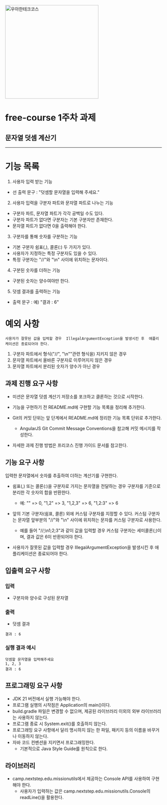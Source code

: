 <p>
    <img src="https://github.com/user-attachments/assets/c811c2be-923e-4134-a7d4-56bd12198910" alt="우아한테크코스" width="300px">
</p>

# free-course 1주차 과제
## 문자열 덧셈 계산기

---

# 기능 목록

1. 사용자 입력 받는 기능
  - 선 출력 문구 : "덧셈할 문자열을 입력해 주세요."

2. 사용자 입력을 구분자 파트와 문자열 파트로 나누는 기능
  - 구분자 파트, 문자열 파트가 각각 공백일 수도 있다.
  - 구분자 파트가 없다면 구분자는 기본 구분자만 존재한다.
  - 문자열 파트가 없다면 0을 출력해야 한다.

3. 구분자를 통해 숫자를 구분하는 기능
  - 기본 구분자 쉼표(,), 콜론(:) 두 가지가 있다.
  - 사용자가 지정하는 특정 구분자도 있을 수 있다.
  - 특정 구분자는 "//"와 "\n" 사이에 위치하는 문자이다.

4. 구분된 숫자를 더하는 기능
  - 구분된 숫자는 양수여야만 한다.

5. 덧셈 결과를 출력하는 기능
  - 출력 문구 : 예) "결과 : 6"

# 예외 사항
`사용자가 잘못된 값을 입력할 경우 
IllegalArgumentException을 발생시킨 후 
애플리케이션은 종료되어야 한다.`
1. 구분자 파트에서 형식("//", "\n""관련 형식을) 지키지 않은 경우
2. 문자열 파트에서 올바른 구분자로 이루어지지 않은 경우
3. 문자열 파트에서 분리된 숫자가 양수가 아닌 경우


## 과제 진행 요구 사항
- 미션은 문자열 덧셈 계산기 저장소를 포크하고 클론하는 것으로 시작한다.
- 기능을 구현하기 전 README.md에 구현할 기능 목록을 정리해 추가한다.
- Git의 커밋 단위는 앞 단계에서 README.md에 정리한 기능 목록 단위로 추가한다.

    - AngularJS Git Commit Message Conventions을 참고해 커밋 메시지를 작성한다.

- 자세한 과제 진행 방법은 프리코스 진행 가이드 문서를 참고한다.

## 기능 요구 사항
입력한 문자열에서 숫자를 추출하여 더하는 계산기를 구현한다.

- 쉼표(,) 또는 콜론(:)을 구분자로 가지는 문자열을 전달하는 경우 구분자를 기준으로 분리한 각 숫자의 합을 반환한다.
    - 예: "" => 0, "1,2" => 3, "1,2,3" => 6, "1,2:3" => 6
- 앞의 기본 구분자(쉼표, 콜론) 외에 커스텀 구분자를 지정할 수 있다. 커스텀 구분자는 문자열 앞부분의 "//"와 "\n" 사이에 위치하는 문자를 커스텀 구분자로 사용한다.

  - 예를 들어 "//;\n1;2;3"과 같이 값을 입력할 경우 커스텀 구분자는 세미콜론(;)이며, 결과 값은 6이 반환되어야 한다.

- 사용자가 잘못된 값을 입력할 경우 IllegalArgumentException을 발생시킨 후 애플리케이션은 종료되어야 한다.

## 입출력 요구 사항

### 입력
- 구분자와 양수로 구성된 문자열

### 출력
- 덧셈 결과

```
결과 : 6
```

### 실행 결과 예시

```
덧셈할 문자열을 입력해주세요
1, 2, 3
결과 : 6
```

## 프로그래밍 요구 사항

- JDK 21 버전에서 실행 가능해야 한다.
- 프로그램 실행의 시작점은 Application의 main()이다.
- build.gradle 파일은 변경할 수 없으며, 제공된 라이브러리 이외의 외부 라이브러리는 사용하지 않는다.
- 프로그램 종료 시 System.exit()를 호출하지 않는다.
- 프로그래밍 요구 사항에서 달리 명시하지 않는 한 파일, 패키지 등의 이름을 바꾸거나 이동하지 않는다.
- 자바 코드 컨벤션을 지키면서 프로그래밍한다.
  - 기본적으로 Java Style Guide를 원칙으로 한다.

## 라이브러리
- camp.nextstep.edu.missionutils에서 제공하는 Console API를 사용하여 구현해야 한다.
    - 사용자가 입력하는 값은 camp.nextstep.edu.missionutils.Console의 readLine()을 활용한다.